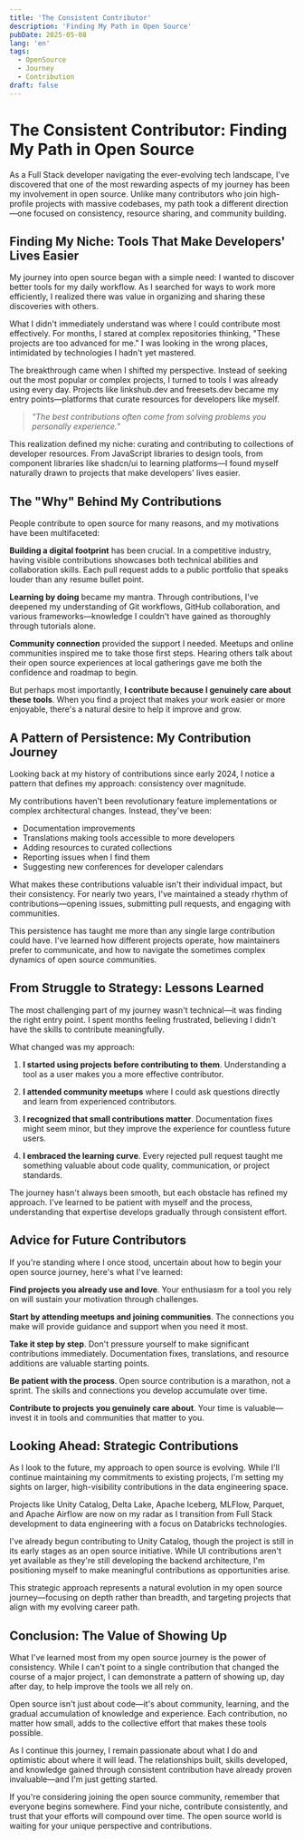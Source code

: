 ```yaml
---
title: 'The Consistent Contributor'
description: 'Finding My Path in Open Source'
pubDate: 2025-05-08
lang: 'en'
tags:
  - OpenSource
  - Journey
  - Contribution
draft: false
---
```


# The Consistent Contributor: Finding My Path in Open Source

As a Full Stack developer navigating the ever-evolving tech landscape, I've discovered that one of the most rewarding aspects of my journey has been my involvement in open source. Unlike many contributors who join high-profile projects with massive codebases, my path took a different direction—one focused on consistency, resource sharing, and community building.

## Finding My Niche: Tools That Make Developers' Lives Easier

My journey into open source began with a simple need: I wanted to discover better tools for my daily workflow. As I searched for ways to work more efficiently, I realized there was value in organizing and sharing these discoveries with others.

What I didn't immediately understand was where I could contribute most effectively. For months, I stared at complex repositories thinking, "These projects are too advanced for me." I was looking in the wrong places, intimidated by technologies I hadn't yet mastered.

The breakthrough came when I shifted my perspective. Instead of seeking out the most popular or complex projects, I turned to tools I was already using every day. Projects like linkshub.dev and freesets.dev became my entry points—platforms that curate resources for developers like myself.

> _"The best contributions often come from solving problems you personally experience."_

This realization defined my niche: curating and contributing to collections of developer resources. From JavaScript libraries to design tools, from component libraries like shadcn/ui to learning platforms—I found myself naturally drawn to projects that make developers' lives easier.

## The "Why" Behind My Contributions

People contribute to open source for many reasons, and my motivations have been multifaceted:

**Building a digital footprint** has been crucial. In a competitive industry, having visible contributions showcases both technical abilities and collaboration skills. Each pull request adds to a public portfolio that speaks louder than any resume bullet point.

**Learning by doing** became my mantra. Through contributions, I've deepened my understanding of Git workflows, GitHub collaboration, and various frameworks—knowledge I couldn't have gained as thoroughly through tutorials alone.

**Community connection** provided the support I needed. Meetups and online communities inspired me to take those first steps. Hearing others talk about their open source experiences at local gatherings gave me both the confidence and roadmap to begin.

But perhaps most importantly, **I contribute because I genuinely care about these tools**. When you find a project that makes your work easier or more enjoyable, there's a natural desire to help it improve and grow.

## A Pattern of Persistence: My Contribution Journey

Looking back at my history of contributions since early 2024, I notice a pattern that defines my approach: consistency over magnitude.

My contributions haven't been revolutionary feature implementations or complex architectural changes. Instead, they've been:

- Documentation improvements
- Translations making tools accessible to more developers
- Adding resources to curated collections
- Reporting issues when I find them
- Suggesting new conferences for developer calendars

What makes these contributions valuable isn't their individual impact, but their consistency. For nearly two years, I've maintained a steady rhythm of contributions—opening issues, submitting pull requests, and engaging with communities.

This persistence has taught me more than any single large contribution could have. I've learned how different projects operate, how maintainers prefer to communicate, and how to navigate the sometimes complex dynamics of open source communities.

## From Struggle to Strategy: Lessons Learned

The most challenging part of my journey wasn't technical—it was finding the right entry point. I spent months feeling frustrated, believing I didn't have the skills to contribute meaningfully.

What changed was my approach:

1. **I started using projects before contributing to them**. Understanding a tool as a user makes you a more effective contributor.

2. **I attended community meetups** where I could ask questions directly and learn from experienced contributors.

3. **I recognized that small contributions matter**. Documentation fixes might seem minor, but they improve the experience for countless future users.

4. **I embraced the learning curve**. Every rejected pull request taught me something valuable about code quality, communication, or project standards.

The journey hasn't always been smooth, but each obstacle has refined my approach. I've learned to be patient with myself and the process, understanding that expertise develops gradually through consistent effort.

## Advice for Future Contributors

If you're standing where I once stood, uncertain about how to begin your open source journey, here's what I've learned:

**Find projects you already use and love**. Your enthusiasm for a tool you rely on will sustain your motivation through challenges.

**Start by attending meetups and joining communities**. The connections you make will provide guidance and support when you need it most.

**Take it step by step**. Don't pressure yourself to make significant contributions immediately. Documentation fixes, translations, and resource additions are valuable starting points.

**Be patient with the process**. Open source contribution is a marathon, not a sprint. The skills and connections you develop accumulate over time.

**Contribute to projects you genuinely care about**. Your time is valuable—invest it in tools and communities that matter to you.

## Looking Ahead: Strategic Contributions

As I look to the future, my approach to open source is evolving. While I'll continue maintaining my commitments to existing projects, I'm setting my sights on larger, high-visibility contributions in the data engineering space.

Projects like Unity Catalog, Delta Lake, Apache Iceberg, MLFlow, Parquet, and Apache Airflow are now on my radar as I transition from Full Stack development to data engineering with a focus on Databricks technologies.

I've already begun contributing to Unity Catalog, though the project is still in its early stages as an open source initiative. While UI contributions aren't yet available as they're still developing the backend architecture, I'm positioning myself to make meaningful contributions as opportunities arise.

This strategic approach represents a natural evolution in my open source journey—focusing on depth rather than breadth, and targeting projects that align with my evolving career path.

## Conclusion: The Value of Showing Up

What I've learned most from my open source journey is the power of consistency. While I can't point to a single contribution that changed the course of a major project, I can demonstrate a pattern of showing up, day after day, to help improve the tools we all rely on.

Open source isn't just about code—it's about community, learning, and the gradual accumulation of knowledge and experience. Each contribution, no matter how small, adds to the collective effort that makes these tools possible.

As I continue this journey, I remain passionate about what I do and optimistic about where it will lead. The relationships built, skills developed, and knowledge gained through consistent contribution have already proven invaluable—and I'm just getting started.

If you're considering joining the open source community, remember that everyone begins somewhere. Find your niche, contribute consistently, and trust that your efforts will compound over time. The open source world is waiting for your unique perspective and contributions.

